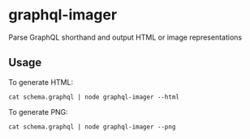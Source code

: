 # graphql-imager

Parse GraphQL shorthand and output HTML or image representations


## Usage

To generate HTML:

    cat schema.graphql | node graphql-imager --html

To generate PNG:

    cat schema.graphql | node graphql-imager --png


